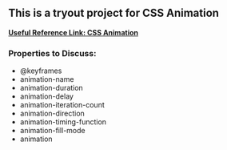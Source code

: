 ## This is a tryout project for CSS Animation
**[Useful Reference Link: CSS Animation](https://www.w3schools.com/css/css3_animations.asp)**

### Properties to Discuss:
- @keyframes
- animation-name
- animation-duration
- animation-delay
- animation-iteration-count
- animation-direction
- animation-timing-function
- animation-fill-mode
- animation
